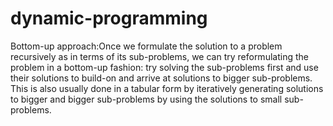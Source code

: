 # dynamic-programming
Bottom-up approach:Once we formulate the solution to a problem recursively as in terms of its sub-problems, we can try 
reformulating the problem in a bottom-up fashion: try solving the sub-problems first and use their solutions to build-on and 
arrive at solutions to bigger sub-problems. This is also usually done in a tabular form by iteratively generating solutions to 
bigger and bigger sub-problems by using the solutions to small sub-problems.
